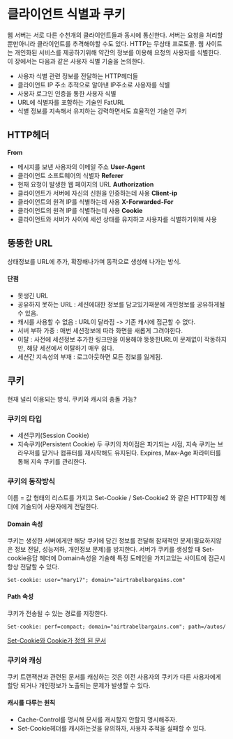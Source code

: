 # 클라이언트 식별과 쿠키
웹 서버는 서로 다른 수천개의 클라이언트들과 동시에 통신한다.
서버는 요청을 처리할 뿐만아니라 클라이언트를 추격해야할 수도 있다.
HTTP는 무상태 프로토콜. 웹 사이트는 개인화된 서비스를 제공하기위해 약간의 정보를 이용해 요청의 사용자를 식별한다.
이 장에서는 다음과 같은 사용자 식별 기술을 논의한다.
- 사용자 식별 관련 정보를 전달하는 HTTP헤더들
- 클라이언트 IP 주소 추적으로 알아낸 IP주소로 사용자를 식별
- 사용자 로그인 인증을 통한 사용자 식별
- URL에 식별자를 포함하는 기술인 FatURL
- 식별 정보를 지속해서 유지하는 강력하면서도 효율적인 기술인 쿠키
## HTTP헤더
**From**
- 메시지를 보낸 사용자의 이메일 주소
**User-Agent**
- 클라이언트 소프트웨어의 식별자
**Referer**
- 현재 요청이 발생한 웹 페이지의 URL
**Authorization**
- 클라이언트가 서버에 자신의 신원을 인증하는데 사용
**Client-ip**
- 클라이언트의 원격 IP를 식별하는데 사용
**X-Forwarded-For**
- 클라이언트의 원격 IP를 식별하는데 사용
**Cookie**
- 클라이언트와 서버가 사이에 세션 상태를 유지하고 사용자를 식별하기위해 사용
## 뚱뚱한 URL
상태정보를 URL에 추가, 확장해나가며 동적으로 생성해 나가는 방식.

#### 단점
- 못생긴 URL
- 공유하지 못하는 URL
  : 세션에대한 정보를 담고있기때문에 개인정보를 공유하게될 수 있음.
- 캐시를 사용할 수 없음
  : URL이 달라짐 -> 기존 캐시에 접근할 수 없다.
- 서버 부하 가중
  : 매번 세션정보에 따라 화면을 새롭게 그려야한다.
- 이탈
  : 사전에 세션정보 추가한 링크만을 이용해야 뚱뚱한URL이 문제없이 작동하지만, 해당 세션에서 이탈하기 매우 쉽다.
- 세션간 지속성의 부재
  : 로그아웃하면 모든 정보를 잃게됨.
## 쿠키
현재 널리 이용되는 방식.
쿠키와 캐시의 충돌 가능?
### 쿠키의 타입
- 세션쿠키(Session Cookie)
- 지속쿠키(Persistent Cookie)
두 쿠키의 차이점은 파기되는 시점, 지속 쿠키는 브라우저를 닫거나 컴퓨터를 재시작해도 유지된다.
Expires, Max-Age 파라미터를 통해 지속 쿠키를 관리한다.
### 쿠키의 동작방식
이름 = 값 형태의 리스트를 가지고 Set-Cookie / Set-Cookie2 와 같은 HTTP확장 헤더에 기술되어 사용자에게 전달한다.
#### Domain 속성
쿠키는 생성한 서버에게만 해당 쿠키에 담긴 정보를 전달해 잠재적인 문제(필요하지않은 정보 전달, 성능저하, 개인정보 문제)를 방지한다.
서버가 쿠키를 생성할 때 Set-cookie응답 헤더에 Domain속성을 기술해 특정 도메인을 가지고있는 사이트에 접근시 항상 전달할 수 있다.
```HTTP
Set-cookie: user="mary17"; domain="airtrabelbargains.com"
```
#### Path 속성
쿠키가 전송될 수 있는 경로를 저장한다.
```HTTP
Set-cookie: perf=compact; domain="airtrabelbargains.com"; path=/autos/
```
[Set-Cookie와 Cookie가 정의 된 문서](https://datatracker.ietf.org/doc/html/rfc6265#section-5.2)
### 쿠키와 캐싱
쿠키 트랜잭션과 관련된 문서를 캐싱하는 것은 이전 사용자의 쿠키가 다른 사용자에게 할당 되거나 개인정보가 노출되는 문제가 발생할 수 있다.
#### 캐시를 다루는 원칙
- Cache-Control를 명시해 문서를 캐시할지 안할지 명시해주자.
- Set-Cookie헤더를 캐시하는것을 유의하자, 사용자 추적을 실패할 수 있다.
